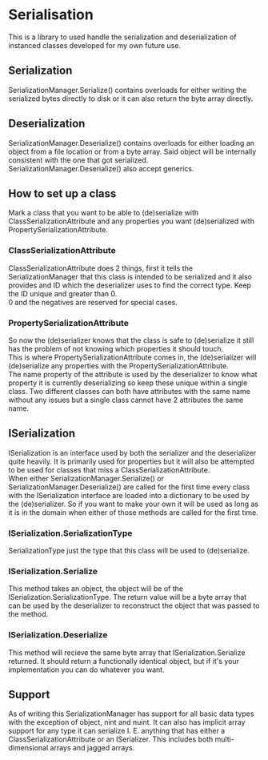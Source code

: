 # Serialisation

This is a library to used handle the serialization and deserialization of instanced classes
developed for my own future use.  

## Serialization

SerializationManager.Serialize() contains overloads for either writing the serialized bytes directly to disk or it can also return the byte array directly.

## Deserialization

SerializationManager.Deserialize() contains overloads for either loading an object from a file location or from a byte array.
Said object will be internally consistent with the one that got serialized.
SerializationManager.Deserialize() also accept generics.

## How to set up a class

Mark a class that you want to be able to (de)serialize with ClassSerializationAttribute and any properties you want (de)serialized with PropertySerializationAttribute.

### ClassSerializationAttribute

ClassSerializationAttribute does 2 things, first it tells the SerializationManager that this class is intended to be serialized and it also provides and ID which the deserializer uses to find the correct type.
Keep the ID unique and greater than 0.  
0 and the negatives are reserved for special cases.

### PropertySerializationAttribute

So now the (de)serializer knows that the class is safe to (de)serialize it still has the problem of not knowing which properties it should touch.  
This is where PropertySerializationAttribute comes in, the (de)serializer will (de)serialize any properties with the PropertySerializationAttribute.  
The name property of the attribute is used by the deserializer to know what property it is currently deserializing so keep these unique within a single class.
Two different classes can both have attributes with the same name without any issues but a single class cannot have 2 attributes the same name.

## ISerialization

ISerialization is an interface used by both the serializer and the deserializer quite heavily. It is primarily used for properties but it will also be attempted to be used for classes that miss a ClassSerializationAttribute.  
When either SerializationManager.Serialize() or SerializationManager.Deserialize() are called for the first time every class with the ISerialization interface are loaded into a dictionary to be used by the (de)serializer.
So if you want to make your own it will be used as long as it is in the domain when either of those methods are called for the first time.

### ISerialization.SerializationType

SerializationType just the type that this class will be used to (de)serialize.

### ISerialization.Serialize

This method takes an object, the object will be of the ISerialization.SerializationType.
The return value will be a byte array that can be used by the deserializer to reconstruct the object that was passed to the method.

### ISerialization.Deserialize

This method will recieve the same byte array that ISerialization.Serialize returned.
It should return a functionally identical object, but if it's your implementation you can do whatever you want.

## Support

As of writing this SerializationManager has support for all basic data types with the exception of object, nint and nuint.
It can also has implicit array support for any type it can serialize I. E. anything that has either a ClassSerializationAttribute or an ISerializer. This includes both multi-dimensional arrays and jagged arrays.
